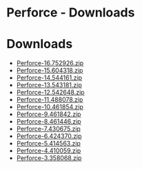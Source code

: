 
Perforce - Downloads
====================

# Downloads

- [Perforce-16.752926.zip](https://raw.githubusercontent.com/UrbanCode/IBM-UCB-PLUGINS/main/files/Perforce/Perforce-16.752926.zip)
- [Perforce-15.604318.zip](https://raw.githubusercontent.com/UrbanCode/IBM-UCB-PLUGINS/main/files/Perforce/Perforce-15.604318.zip)
- [Perforce-14.544161.zip](https://raw.githubusercontent.com/UrbanCode/IBM-UCB-PLUGINS/main/files/Perforce/Perforce-14.544161.zip)
- [Perforce-13.543181.zip](https://raw.githubusercontent.com/UrbanCode/IBM-UCB-PLUGINS/main/files/Perforce/Perforce-13.543181.zip)
- [Perforce-12.542648.zip](https://raw.githubusercontent.com/UrbanCode/IBM-UCB-PLUGINS/main/files/Perforce/Perforce-12.542648.zip)
- [Perforce-11.488078.zip](https://raw.githubusercontent.com/UrbanCode/IBM-UCB-PLUGINS/main/files/Perforce/Perforce-11.488078.zip)
- [Perforce-10.461854.zip](https://raw.githubusercontent.com/UrbanCode/IBM-UCB-PLUGINS/main/files/Perforce/Perforce-10.461854.zip)
- [Perforce-9.461842.zip](https://raw.githubusercontent.com/UrbanCode/IBM-UCB-PLUGINS/main/files/Perforce/Perforce-9.461842.zip)
- [Perforce-8.461446.zip](https://raw.githubusercontent.com/UrbanCode/IBM-UCB-PLUGINS/main/files/Perforce/Perforce-8.461446.zip)
- [Perforce-7.430675.zip](https://raw.githubusercontent.com/UrbanCode/IBM-UCB-PLUGINS/main/files/Perforce/Perforce-7.430675.zip)
- [Perforce-6.424370.zip](https://raw.githubusercontent.com/UrbanCode/IBM-UCB-PLUGINS/main/files/Perforce/Perforce-6.424370.zip)
- [Perforce-5.414563.zip](https://raw.githubusercontent.com/UrbanCode/IBM-UCB-PLUGINS/main/files/Perforce/Perforce-5.414563.zip)
- [Perforce-4.410059.zip](https://raw.githubusercontent.com/UrbanCode/IBM-UCB-PLUGINS/main/files/Perforce/Perforce-4.410059.zip)
- [Perforce-3.358068.zip](https://raw.githubusercontent.com/UrbanCode/IBM-UCB-PLUGINS/main/files/Perforce/Perforce-3.358068.zip)

